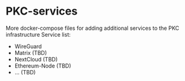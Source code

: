 # PKC-services
More docker-compose files for adding additional services to the PKC infrastructure
Service list:
* WireGuard
* Matrix (TBD)
* NextCloud (TBD)
* Ethereum-Node (TBD)
* ... (TBD)
